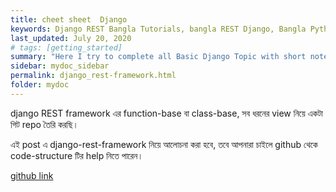 ```yaml
---
title: cheet sheet  Django
keywords: Django REST Bangla Tutorials, bangla REST Django, Bangla Python, Blog Bangla, Monad wizard
last_updated: July 20, 2020
# tags: [getting_started]
summary: "Here I try to complete all Basic Django Topic with short note. "
sidebar: mydoc_sidebar
permalink: django_rest-framework.html
folder: mydoc
---
```



django REST framework এর function-base বা class-base, সব ধরনের view নিয়ে একটা গিট repo তৈরি করছি। 

এই post এ django-rest-framework নিয়ে আলোচনা করা হবে, তবে আপনারা চাইলে github থেকে code-structure টির help নিতে পারেন। 

[github link](https://github.com/MonadWizard/Django_rest-framework_Views_DEMO) 














